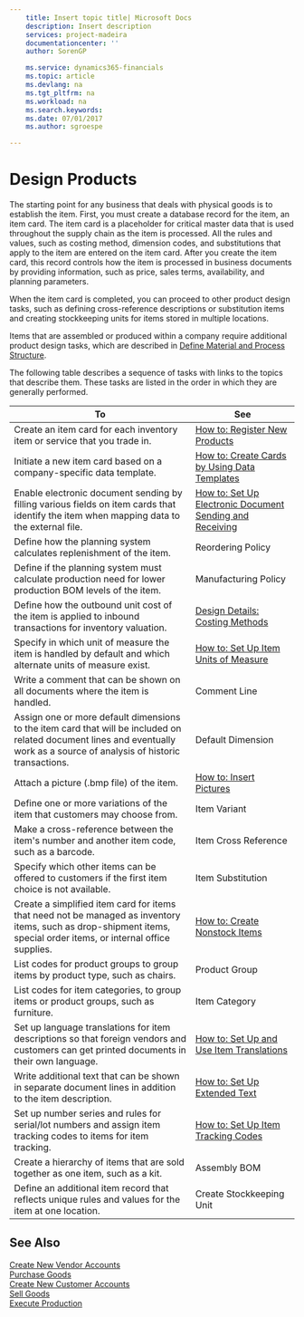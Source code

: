 ```yaml
---
    title: Insert topic title| Microsoft Docs
    description: Insert description
    services: project-madeira
    documentationcenter: ''
    author: SorenGP

    ms.service: dynamics365-financials
    ms.topic: article
    ms.devlang: na
    ms.tgt_pltfrm: na
    ms.workload: na
    ms.search.keywords:
    ms.date: 07/01/2017
    ms.author: sgroespe

---
```

# Design Products
The starting point for any business that deals with physical goods is to establish the item. First, you must create a database record for the item, an item card. The item card is a placeholder for critical master data that is used throughout the supply chain as the item is processed. All the rules and values, such as costing method, dimension codes, and substitutions that apply to the item are entered on the item card. After you create the item card, this record controls how the item is processed in business documents by providing information, such as price, sales terms, availability, and planning parameters.  
  
 When the item card is completed, you can proceed to other product design tasks, such as defining cross-reference descriptions or substitution items and creating stockkeeping units for items stored in multiple locations.  
  
 Items that are assembled or produced within a company require additional product design tasks, which are described in [Define Material and Process Structure](../define-material-and-process-structure.md).  
  
 The following table describes a sequence of tasks with links to the topics that describe them. These tasks are listed in the order in which they are generally performed.  
  
|**To**|**See**|  
|------------|-------------|  
|Create an item card for each inventory item or service that you trade in.|[How to: Register New Products](../how-to-register-new-products.md)|  
|Initiate a new item card based on a company-specific data template.|[How to: Create Cards by Using Data Templates](../how-to-create-cards-by-using-data-templates.md)|  
|Enable electronic document sending by filling various fields on item cards that identify the item when mapping data to the external file.|[How to: Set Up Electronic Document Sending and Receiving](../how-to-set-up-electronic-document-sending-and-receiving.md)|  
|Define how the planning system calculates replenishment of the item.|Reordering Policy|  
|Define if the planning system must calculate production need for lower production BOM levels of the item.|Manufacturing Policy|  
|Define how the outbound unit cost of the item is applied to inbound transactions for inventory valuation.|[Design Details: Costing Methods](design-details-costing-methods.md)|  
|Specify in which unit of measure the item is handled by default and which alternate units of measure exist.|[How to: Set Up Item Units of Measure](../how-to-set-up-item-units-of-measure.md)|  
|Write a comment that can be shown on all documents where the item is handled.|Comment Line|  
|Assign one or more default dimensions to the item card that will be included on related document lines and eventually work as a source of analysis of historic transactions.|Default Dimension|  
|Attach a picture (.bmp file) of the item.|[How to: Insert Pictures](../how-to-insert-pictures.md)|  
|Define one or more variations of the item that customers may choose from.|Item Variant|  
|Make a cross-reference between the item's number and another item code, such as a barcode.|Item Cross Reference|  
|Specify which other items can be offered to customers if the first item choice is not available.|Item Substitution|  
|Create a simplified item card for items that need not be managed as inventory items, such as drop-shipment items, special order items, or internal office supplies.|[How to: Create Nonstock Items](../how-to-create-nonstock-items.md)|  
|List codes for product groups to group items by product type, such as chairs.|Product Group|  
|List codes for item categories, to group items or product groups, such as furniture.|Item Category|  
|Set up language translations for item descriptions so that foreign vendors and customers can get printed documents in their own language.|[How to: Set Up and Use Item Translations](../how-to-set-up-and-use-item-translations.md)|  
|Write additional text that can be shown in separate document lines in addition to the item description.|[How to: Set Up Extended Text](../how-to-set-up-extended-text.md)|  
|Set up number series and rules for serial/lot numbers and assign item tracking codes to items for item tracking.|[How to: Set Up Item Tracking Codes](../how-to-set-up-item-tracking-codes.md)|  
|Create a hierarchy of items that are sold together as one item, such as a kit.|Assembly BOM|  
|Define an additional item record that reflects unique rules and values for the item at one location.|Create Stockkeeping Unit|  
  
## See Also  
 [Create New Vendor Accounts](../create-new-vendor-accounts.md)   
 [Purchase Goods](../purchase-goods.md)   
 [Create New Customer Accounts](../create-new-customer-accounts.md)   
 [Sell Goods](../sell-goods.md)   
 [Execute Production](../execute-production.md)
